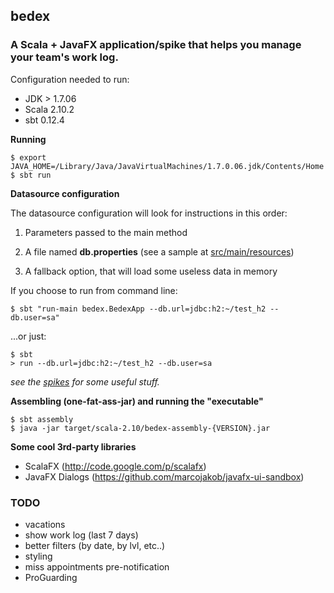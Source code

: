 ## bedex

### A Scala + JavaFX application/spike that helps you manage your team's work log.

Configuration needed to run:

+ JDK > 1.7.06
+ Scala 2.10.2
+ sbt 0.12.4

**Running**

	$ export JAVA_HOME=/Library/Java/JavaVirtualMachines/1.7.0.06.jdk/Contents/Home
	$ sbt run
	
**Datasource configuration**

The datasource configuration will look for instructions in this order:

1. Parameters passed to the main method

2. A file named **db.properties** (see a sample at [src/main/resources](Bedex-sbt/src/main/resources/db.properties-sample))

3. A fallback option, that will load some useless data in memory

If you choose to run from command line:

	$ sbt "run-main bedex.BedexApp --db.url=jdbc:h2:~/test_h2 --db.user=sa"

...or just:

	$ sbt
	> run --db.url=jdbc:h2:~/test_h2 --db.user=sa
	
*see the [spikes](Bedex-sbt/src/test/scala/bedex/biz/jdbc) for some useful stuff.*


**Assembling (one-fat-ass-jar) and running the "executable"**

	$ sbt assembly
	$ java -jar target/scala-2.10/bedex-assembly-{VERSION}.jar

**Some cool 3rd-party libraries**

+ ScalaFX (http://code.google.com/p/scalafx)
+ JavaFX Dialogs (https://github.com/marcojakob/javafx-ui-sandbox)

### TODO

+ vacations
+ show work log (last 7 days)
+ better filters (by date, by lvl, etc..)
+ styling
+ miss appointments pre-notification
+ ProGuarding

